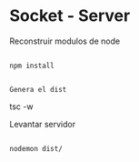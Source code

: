 # Socket - Server


Reconstruir modulos de node
````

npm install 


Genera el dist
````

tsc -w

Levantar servidor
`````

nodemon dist/

